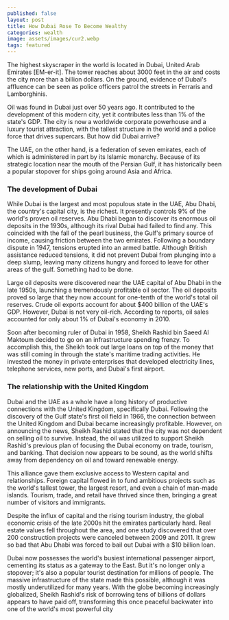 ```yaml
---
published: false
layout: post
title: How Dubai Rose To Become Wealthy
categories: wealth
image: assets/images/cur2.webp
tags: featured
---
```


The highest skyscraper in the world is located in Dubai, United Arab Emirates [EM-er-it]. The tower reaches about 3000 feet in the air and costs the city more than a billion dollars. On the ground, evidence of Dubai's affluence can be seen as police officers patrol the streets in Ferraris and Lamborghinis.

Oil was found in Dubai just over 50 years ago. It contributed to the development of this modern city, yet it contributes less than 1% of the state's GDP. The city is now a worldwide corporate powerhouse and a luxury tourist attraction, with the tallest structure in the world and a police force that drives supercars. But how did Dubai arrive?

The UAE, on the other hand, is a federation of seven emirates, each of which is administered in part by its Islamic monarchy. Because of its strategic location near the mouth of the Persian Gulf, it has historically been a popular stopover for ships going around Asia and Africa.

### The development of Dubai

While Dubai is the largest and most populous state in the UAE, Abu Dhabi, the country's capital city, is the richest. It presently controls 9% of the world's proven oil reserves. Abu Dhabi began to discover its enormous oil deposits in the 1930s, although its rival Dubai had failed to find any. This coincided with the fall of the pearl business, the Gulf's primary source of income, causing friction between the two emirates. Following a boundary dispute in 1947, tensions erupted into an armed battle. Although British assistance reduced tensions, it did not prevent Dubai from plunging into a deep slump, leaving many citizens hungry and forced to leave for other areas of the gulf. Something had to be done.

Large oil deposits were discovered near the UAE capital of Abu Dhabi in the late 1950s, launching a tremendously profitable oil sector. The oil deposits proved so large that they now account for one-tenth of the world's total oil reserves. Crude oil exports account for about $400 billion of the UAE's GDP. However, Dubai is not very oil-rich. According to reports, oil sales accounted for only about 1% of Dubai's economy in 2010.

Soon after becoming ruler of Dubai in 1958, Sheikh Rashid bin Saeed Al Maktoum decided to go on an infrastructure spending frenzy. To accomplish this, the Sheikh took out large loans on top of the money that was still coming in through the state's maritime trading activities. He invested the money in private enterprises that developed electricity lines, telephone services, new ports, and Dubai's first airport.

### The relationship with the United Kingdom

Dubai and the UAE as a whole have a long history of productive connections with the United Kingdom, specifically Dubai. Following the discovery of the Gulf state's first oil field in 1966, the connection between the United Kingdom and Dubai became increasingly profitable. However, on announcing the news, Sheikh Rashid stated that the city was not dependent on selling oil to survive. Instead, the oil was utilized to support Sheikh Rashid's previous plan of focusing the Dubai economy on trade, tourism, and banking. That decision now appears to be sound, as the world shifts away from dependency on oil and toward renewable energy.

This alliance gave them exclusive access to Western capital and relationships. Foreign capital flowed in to fund ambitious projects such as the world's tallest tower, the largest resort, and even a chain of man-made islands. Tourism, trade, and retail have thrived since then, bringing a great number of visitors and immigrants.

Despite the influx of capital and the rising tourism industry, the global economic crisis of the late 2000s hit the emirates particularly hard. Real estate values fell throughout the area, and one study discovered that over 200 construction projects were canceled between 2009 and 2011. It grew so bad that Abu Dhabi was forced to bail out Dubai with a $10 billion loan.

Dubai now possesses the world's busiest international passenger airport, cementing its status as a gateway to the East. But it's no longer only a stopover; it's also a popular tourist destination for millions of people. The massive infrastructure of the state made this possible, although it was mostly underutilized for many years. With the globe becoming increasingly globalized, Sheikh Rashid's risk of borrowing tens of billions of dollars appears to have paid off, transforming this once peaceful backwater into one of the world's most powerful city
